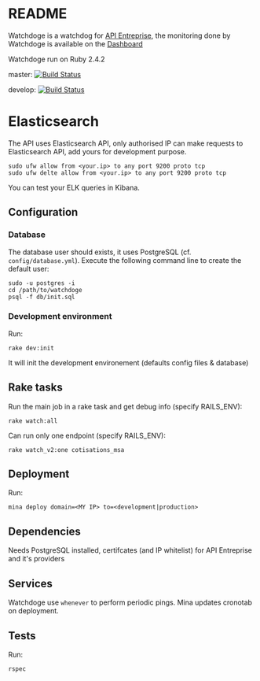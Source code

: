# README

Watchdoge is a watchdog for [API Entreprise](https://github.com/etalab/apientreprise), the monitoring done by Watchdoge is available on the [Dashboard](https://github.com/etalab/dashboard_apientreprise)

Watchdoge run on Ruby 2.4.2

master: [![Build Status](https://travis-ci.org/etalab/watchdoge_apientreprise.svg?branch=master)](https://travis-ci.org/etalab/watchdoge_apientreprise)
 
develop: [![Build Status](https://travis-ci.org/etalab/watchdoge_apientreprise.svg?branch=develop)](https://travis-ci.org/etalab/watchdoge_apientreprise)

# Elasticsearch

The API uses Elasticsearch API, only authorised IP can make requests to Elasticsearch API, add yours for development purpose.

```
sudo ufw allow from <your.ip> to any port 9200 proto tcp
sudo ufw delte allow from <your.ip> to any port 9200 proto tcp
```

You can test your ELK queries in Kibana.

## Configuration

### Database

The database user should exists, it uses PostgreSQL (cf. `config/database.yml`). Execute the following command line to create the default user:

```
sudo -u postgres -i
cd /path/to/watchdoge
psql -f db/init.sql
```

### Development environment

Run:

`rake dev:init`

It will init the development environement (defaults config files & database)

## Rake tasks

Run the main job in a rake task and get debug info (specify RAILS_ENV):

`rake watch:all`

Can run only one endpoint (specify RAILS_ENV):

`rake watch_v2:one cotisations_msa`

## Deployment

Run:

`mina deploy domain=<MY IP> to=<development|production>`

## Dependencies
Needs PostgreSQL installed,  certifcates (and IP whitelist) for API Entreprise and it's providers

## Services
Watchdoge use `whenever` to perform periodic pings. Mina updates cronotab on deployment.

## Tests
Run:

`rspec`
